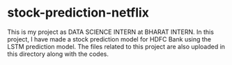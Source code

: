 # stock-prediction-netflix
 This is my project as DATA SCIENCE INTERN at BHARAT INTERN. In this project, I have made a stock prediction model for HDFC Bank using the LSTM prediction model. The files related to this project are also uploaded in this directory along with the codes.
